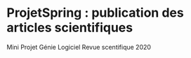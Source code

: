 # ProjetSpring :  publication des articles scientifiques


Mini Projet Génie Logiciel Revue scentifique 2020


